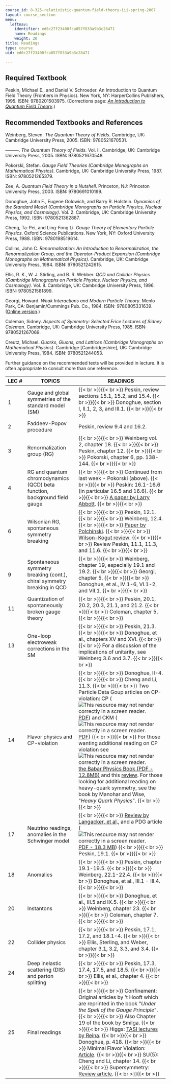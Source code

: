 ```yaml
---
course_id: 8-325-relativistic-quantum-field-theory-iii-spring-2007
layout: course_section
menu:
  leftnav:
    identifier: ed6c27f23400fca857f833a9b3c28471
    name: Readings
    weight: 20
title: Readings
type: course
uid: ed6c27f23400fca857f833a9b3c28471

---
```


Required Textbook
-----------------

Peskin, Michael E., and Daniel V. Schroeder. An Introduction to Quantum Field Theory (Frontiers in Physics). New York, NY: HarperCollins Publishers, 1995. ISBN: 9780201503975. (Corrections page: [_An Introduction to Quantum Field Theory_](http://www.slac.stanford.edu/~mpeskin/QFT.html).)

Recommended Textbooks and References
------------------------------------

Weinberg, Steven. _The Quantum Theory of Fields_. Cambridge, UK: Cambridge University Press, 2005. ISBN: 9780521670531.

———. _The Quantum Theory of Fields._ Vol. II. Cambridge, UK: Cambridge University Press, 2005. ISBN: 9780521670548.

Pokorski, Stefan. _Gauge Field Theories (Cambridge Monographs on Mathematical Physics)_. Cambridge, UK: Cambridge University Press, 1987. ISBN: 9780521265379.

Zee, A. _Quantum Field Theory in a Nutshell_. Princeton, NJ: Princeton University Press, 2003. ISBN: 9780691010199.

Donoghue, John F., Eugene Golowich, and Barry R. Holstein. _Dynamics of the Standard Model (Cambridge Monographs on Particle Physics, Nuclear Physics, and Cosmology)._ Vol. 2. Cambridge, UK: Cambridge University Press, 1992. ISBN: 9780521362887.

Cheng, Ta-Pei, and Ling-Fong Li. _Gauge Theory of Elementary Particle Physics_. Oxford Science Publications. New York, NY: Oxford University Press, 1988. ISBN: 9780198519614.

Collins, John C. _Renormalization: An Introduction to Renormalization, the Renormalization Group, and the Operator-Product Expansion (Cambridge Monographs on Mathematical Physics)_. Cambridge, UK: Cambridge University Press, 1984. ISBN: 9780521242615.

Ellis, R. K., W. J. Stirling, and B. R. Webber. _QCD and Collider Physics (Cambridge Monographs on Particle Physics, Nuclear Physics, and Cosmology)._ Vol. 8. Cambridge, UK: Cambridge University Press, 1996. ISBN: 9780521581899.

Georgi, Howard. _Weak Interactions and Modern Particle Theory_. Menlo Park, CA: Benjamin/Cummings Pub. Co., 1984. ISBN: 9780805331639. ([Online version](http://www.people.fas.harvard.edu/~hgeorgi/283.html).)

Coleman, Sidney. _Aspects of Symmetry: Selected Erice Lectures of Sidney Coleman_. Cambridge, UK: Cambridge University Press, 1985. ISBN: 9780521267069.

Creutz, Michael. _Quarks, Gluons, and Lattices (Cambridge Monographs on Mathematical Physics)_. Cambridge \[Cambridgeshire\], UK: Cambridge University Press, 1984. ISBN: 9780521244053.

Further guidance on the recommended texts will be provided in lecture. It is often appropriate to consult more than one reference.

| LEC # | TOPICS | READINGS |
| --- | --- | --- |
| 1 | Gauge and global symmetries of the standard model (SM) |  {{< br >}}{{< br >}} Peskin, review sections 15.1, 15.2, and 15.4. {{< br >}}{{< br >}} Donoghue, section I, II.1, 2, 3, and III.1. {{< br >}}{{< br >}}  |
| 2 | Faddeev-Popov procedure | Peskin, review 9.4 and 16.2. |
| 3 | Renormalization group (RG) |  {{< br >}}{{< br >}} Weinberg vol. 2, chapter 18. {{< br >}}{{< br >}} Peskin, chapter 12. {{< br >}}{{< br >}} Pokorski, chapter 6, pp. 138-144. {{< br >}}{{< br >}}  |
| 4 | RG and quantum chromodynamics (QCD) beta function, background field gauge |  {{< br >}}{{< br >}} Continued from last week - Pokorski (above). {{< br >}}{{< br >}} Peskin: 16.1-16.6 (in particular 16.5 and 16.6). {{< br >}}{{< br >}} [A paper by Larry Abbott](http://dx.doi.org/10.1016/0550-3213(81)90371-0). {{< br >}}{{< br >}}  |
| 6 | Wilsonian RG, spontaneous symmetry breaking |  {{< br >}}{{< br >}} Peskin, 12.1. {{< br >}}{{< br >}} Weinberg, 12.4. {{< br >}}{{< br >}} [Paper by Polchinski](http://dx.doi.org/10.1016/0550-3213(84)90287-6). {{< br >}}{{< br >}} [Wilson-Kogut review](http://dx.doi.org/10.1016/0370-1573(74)90023-4). {{< br >}}{{< br >}} Review Peskin, 11.1, 11.3, and 11.6. {{< br >}}{{< br >}}  |
| 9 | Spontaneous symmetry breaking (cont.), chiral symmetry breaking in QCD |  {{< br >}}{{< br >}} Weinberg, chapter 19, especially 19.1 and 19.2. {{< br >}}{{< br >}} Georgi, chapter 5. {{< br >}}{{< br >}} Donoghue, et al., IV.1-6, VI.1-2, and VII.1. {{< br >}}{{< br >}}  |
| 11 | Quantization of spontaneously broken gauge theory |  {{< br >}}{{< br >}} Peskin, 20.1, 20.2, 20.3, 21.1, and 21.2. {{< br >}}{{< br >}} Coleman, chapter 5. {{< br >}}{{< br >}}  |
| 13 | One-loop electroweak corrections in the SM |  {{< br >}}{{< br >}} Peskin, 21.3. {{< br >}}{{< br >}} Donoghue, et al., chapters XV and XVI. {{< br >}}{{< br >}} For a discussion of the implications of unitarity, see Weinberg 3.6 and 3.7. {{< br >}}{{< br >}}  |
| 14 | Flavor physics and CP-violation |  {{< br >}}{{< br >}} Donoghue, II-4. {{< br >}}{{< br >}} Cheng and Li, 11.3. {{< br >}}{{< br >}} Two Particle Data Goup articles on CP-violation: CP (![This resource may not render correctly in a screen reader.](/images/inacessible.gif)[PDF](http://pdg.lbl.gov/2006/reviews/cpviolrpp.pdf)) and CKM (![This resource may not render correctly in a screen reader.](/images/inacessible.gif)[PDF](http://pdg.lbl.gov/2006/reviews/kmmixrpp.pdf)) {{< br >}}{{< br >}} For those wanting additional reading on CP violation see ![This resource may not render correctly in a screen reader.](/images/inacessible.gif)[the Babar Physics Book (PDF - 12.8MB)](http://www.slac.stanford.edu/pubs/slacreports/reports19/slac-r-504.pdf) and this [review](http://de.arxiv.org/abs/hep-ph/0302031). For those looking for additional reading on heavy-quark symmetry, see the book by Manohar and Wise, "_Heavy Quark Physics_". {{< br >}}{{< br >}}  |
| 17 | Neutrino readings, anomalies in the Schwinger model |  {{< br >}}{{< br >}} [Review by Langacker, et al](http://de.arxiv.org/abs/hep-ph/0506257)., and a PDG article (![This resource may not render correctly in a screen reader.](/images/inacessible.gif)[PDF - 18.3 MB](http://pdg.lbl.gov/2006/reviews/numixrpp.pdf)) {{< br >}}{{< br >}} Peskin, 19.1. {{< br >}}{{< br >}}  |
| 18 | Anomalies |  {{< br >}}{{< br >}} Peskin, chapter 19.1-19.5. {{< br >}}{{< br >}} Weinberg, 22.1-22.4. {{< br >}}{{< br >}} Donoghue, et al., III.1 - III.4. {{< br >}}{{< br >}}  |
| 20 | Instantons |  {{< br >}}{{< br >}} Donoghue, et al., III.5 and IX.5. {{< br >}}{{< br >}} Weinberg, chapter 23. {{< br >}}{{< br >}} Coleman, chapter 7. {{< br >}}{{< br >}}  |
| 22 | Collider physics |  {{< br >}}{{< br >}} Peskin, 17.1, 17.2, and 18.1-4. {{< br >}}{{< br >}} Ellis, Sterling, and Weber, chapter 3.1, 3.2, 3.3, and 3.4. {{< br >}}{{< br >}}  |
| 24 | Deep inelastic scattering (DIS) and parton splitting |  {{< br >}}{{< br >}} Peskin, 17.3, 17.4, 17.5, and 18.5. {{< br >}}{{< br >}} Ellis, et al., chapter 4. {{< br >}}{{< br >}}  |
| 25 | Final readings |  {{< br >}}{{< br >}} Confinement: Original articles by 't Hooft which are reprinted in the book "_Under the Spell of the Gauge Principle_". {{< br >}}{{< br >}} Also Chapter 19 of the book by Smilga. {{< br >}}{{< br >}} Higgs: [TASI lectures by Reina](http://de.arxiv.org/abs/hep-ph/0512377). {{< br >}}{{< br >}} Donoghue, p. 418. {{< br >}}{{< br >}} Minimal Flavor Violation: [Article](http://de.arxiv.org/abs/hep-ph/0207036). {{< br >}}{{< br >}} SU(5): Cheng and Li, chapter 14. {{< br >}}{{< br >}} Supersymmetry: [Review article](http://de.arxiv.org/abs/hep-ph/9709356). {{< br >}}{{< br >}}